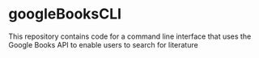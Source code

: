 # googleBooksCLI
This repository contains code for a command line interface that uses the Google Books API to enable users to search for literature
